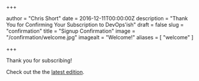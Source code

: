 +++

author = "Chris Short"
date = 2016-12-11T00:00:00Z
description = "Thank You for Confirming Your Subscription to DevOps'ish"
draft = false
slug = "confirmation"
title = "Signup Confirmation"
image = "/confirmation/welcome.jpg"
imagealt = "Welcome!"
aliases = [
    "welcome"
]

+++

<script>
window.addEventListener('load', (event) => {
    fathom('trackGoal', 'IVBKFKWG', 0);
});
</script>

Thank you for subscribing!

Check out the the [latest edition](/).
